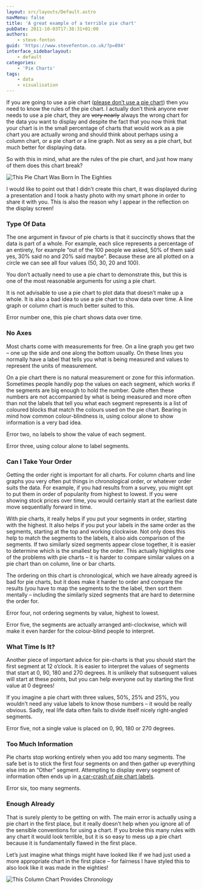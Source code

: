 ```yaml
---
layout: src/layouts/Default.astro
navMenu: false
title: 'A great example of a terrible pie chart'
pubDate: 2011-10-03T17:38:31+01:00
authors:
    - steve-fenton
guid: 'https://www.stevefenton.co.uk/?p=894'
interface_sidebarlayout:
    - default
categories:
    - 'Pie Charts'
tags:
    - data
    - visualisation
---
```


If you are going to use a pie chart ([please don’t use a pie chart](/2009/04/pie-charts-are-bad/)) then you need to know the rules of the pie chart. I actually don’t think anyone ever needs to use a pie chart, they are <del>very nearly</del> always the wrong chart for the data you want to display and despite the fact that you now think that your chart is in the small percentage of charts that would work as a pie chart you are actually wrong and should think about perhaps using a column chart, or a pie chart or a line graph. Not as sexy as a pie chart, but much better for displaying data.

So with this in mind, what are the rules of the pie chart, and just how many of them does this chart break?

![This Pie Chart Was Born In The Eighties](/img/2015/07/calvin_harris_got_love_for_this_chart.jpg)

I would like to point out that I didn’t create this chart, it was displayed during a presentation and I took a hasty photo with my smart phone in order to share it with you. This is also the reason why I appear in the reflection on the display screen!

### Type Of Data

The one argument in favour of pie charts is that it succinctly shows that the data is part of a whole. For example, each slice represents a percentage of an entirety, for example “out of the 100 people we asked, 50% of them said yes, 30% said no and 20% said maybe”. Because these are all plotted on a circle we can see all four values (50, 30, 20 and 100).

You don’t actually need to use a pie chart to demonstrate this, but this is one of the most reasonable arguments for using a pie chart.

It is not advisable to use a pie chart to plot data that doesn’t make up a whole. It is also a bad idea to use a pie chart to show data over time. A line graph or column chart is much better suited to this.

Error number one, this pie chart shows data over time.

### No Axes

Most charts come with measurements for free. On a line graph you get two – one up the side and one along the bottom usually. On these lines you normally have a label that tells you what is being measured and values to represent the units of measurement.

On a pie chart there is no natural measurement or zone for this information. Sometimes people handily pop the values on each segment, which works if the segments are big enough to hold the number. Quite often these numbers are not accompanied by what is being measured and more often than not the labels that tell you what each segment represents is a list of coloured blocks that match the colours used on the pie chart. Bearing in mind how common colour-blindness is, using colour alone to show information is a very bad idea.

Error two, no labels to show the value of each segment.

Error three, using colour alone to label segments.

### Can I Take Your Order

Getting the order right is important for all charts. For column charts and line graphs you very often put things in chronological order, or whatever order suits the data. For example, if you had results from a survey, you might opt to put them in order of popularity from highest to lowest. If you were showing stock prices over time, you would certainly start at the earliest date move sequentially forward in time.

With pie charts, it really helps if you put your segments in order, starting with the highest. It also helps if you put your labels in the same order as the segments, starting at the top and working clockwise. Not only does this help to match the segments to the labels, it also aids comparison of the segments. If two similarly sized segments appear close together, it is easier to determine which is the smallest by the order. This actually highlights one of the problems with pie charts – it is harder to compare similar values on a pie chart than on column, line or bar charts.

The ordering on this chart is chronological, which we have already agreed is bad for pie charts, but it does make it harder to order and compare the results (you have to map the segments to the the label, then sort them mentally – including the similarly sized segments that are hard to determine the order for.

Error four, not ordering segments by value, highest to lowest.

Error five, the segments are actually arranged anti-clockwise, which will make it even harder for the colour-blind people to interpret.

### What Time Is It?

Another piece of important advice for pie-charts is that you should start the first segment at 12 o’clock. It is easier to interpret the values of segments that start at 0, 90, 180 and 270 degrees. It is unlikely that subsequent values will start at these points, but you can help everyone out by starting the first value at 0 degrees!

If you imagine a pie chart with three values, 50%, 25% and 25%, you wouldn’t need any value labels to know those numbers – it would be really obvious. Sadly, real life data often fails to divide itself nicely right-angled segments.

Error five, not a single value is placed on 0, 90, 180 or 270 degrees.

### Too Much Information

Pie charts stop working entirely when you add too many segments. The safe bet is to stick the first four segments on and then gather up everything else into an “Other” segment. Attempting to display every segment of information often ends up in [a car-crash of pie chart labels](/2011/09/The-Latest-Shameful-Pie-Chart/).

Error six, too many segments.

### Enough Already

That is surely plenty to be getting on with. The main error is actually using a pie chart in the first place, but it really doesn’t help when you ignore all of the sensible conventions for using a chart. If you broke this many rules with any chart it would look terrible, but it is so easy to mess up a pie chart because it is fundamentally flawed in the first place.

Let’s just imagine what things might have looked like if we had just used a more appropriate chart in the first place – for fairness I have styled this to also look like it was made in the eighties!

![This Column Chart Provides Chronology](/img/2015/07/same_thing_but_with_columns.jpg)
